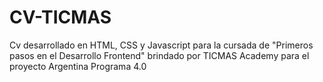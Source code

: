 # CV-TICMAS
Cv desarrollado en HTML, CSS y Javascript para la cursada de "Primeros pasos en el Desarrollo Frontend" brindado por TICMAS Academy para el proyecto Argentina Programa 4.0
